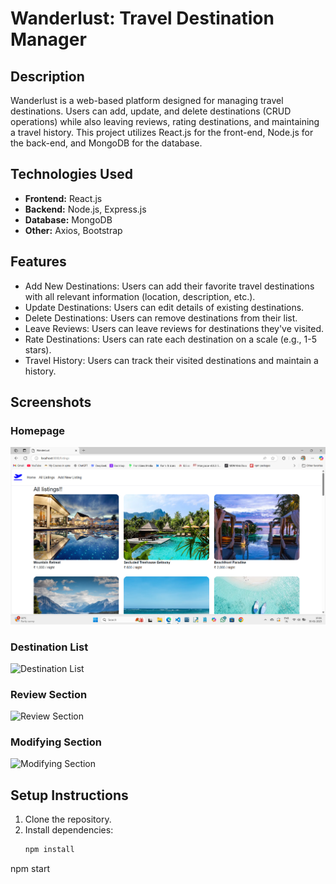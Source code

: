 # Wanderlust: Travel Destination Manager

## Description
Wanderlust is a web-based platform designed for managing travel destinations. Users can add, update, and delete destinations (CRUD operations) while also leaving reviews, rating destinations, and maintaining a travel history. This project utilizes React.js for the front-end, Node.js for the back-end, and MongoDB for the database.

## Technologies Used
- **Frontend:** React.js
- **Backend:** Node.js, Express.js
- **Database:** MongoDB
- **Other:** Axios, Bootstrap

## Features
- Add New Destinations: Users can add their favorite travel destinations with all relevant information (location, description, etc.).
- Update Destinations: Users can edit details of existing destinations.
- Delete Destinations: Users can remove destinations from their list.
- Leave Reviews: Users can leave reviews for destinations they've visited.
- Rate Destinations: Users can rate each destination on a scale (e.g., 1-5 stars).
- Travel History: Users can track their visited destinations and maintain a history.

## Screenshots

### Homepage
![Homepage](./screenshots/homepage.png)

### Destination List
![Destination List](./screenshots/destination-list.png)

### Review Section
![Review Section](./screenshots/review-section.png)

### Modifying Section
![Modifying Section](./screenshots/modifying-section.png)

## Setup Instructions
1. Clone the repository.
2. Install dependencies:
   ```bash
   npm install
npm start
